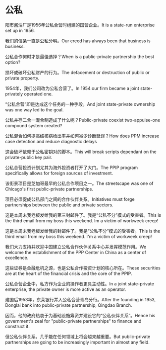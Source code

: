 # 公私

<p><span class="chinese">阳市酱油厂是1956年公私合营时组建的国营企业。</span><span class="english">It is a state-run enterprise set up in 1956.</span></p>

<p><span class="chinese">我们的信条一直是公私分明。</span><span class="english">Our creed has always been that business is business.</span></p>

<p><span class="chinese">公私合作何时才是最佳选择？</span><span class="english">When is a public-private partnership the best option?</span></p>

<p><span class="chinese">损坏或破坏公私财产的行为。</span><span class="english">The defacement or destruction of public or private property.</span></p>

<p><span class="chinese">1954年，我们公司改为公私合营了。</span><span class="english">In 1954 our firm became a joint state-privately operated one.</span></p>

<p><span class="chinese">“公私合营”即是达成这个任务的一种手段。</span><span class="english">And joint state-private ownership was one way led to the goal.</span></p>

<p><span class="chinese">公私并存二合一混合制造成了什么呢？</span><span class="english">Public-private coexist two-appulse-one compound system created?</span></p>

<p><span class="chinese">公私混合如何提高结核病检出率并如何减少诊断延误？</span><span class="english">How does PPM increase case detection and reduce diagnostic delays</span></p>

<p><span class="chinese">这会破坏依赖于公私密钥对的脚本。</span><span class="english">This will break scripts dependant on the private-public key pair.</span></p>

<p><span class="chinese">公私合营投资计划尤其为海外投资者打开了大门。</span><span class="english">The PPIP program specifically allows for foreign sources of investment.</span></p>

<p><span class="chinese">该街景项目是芝加哥最早的公私合作项目之一。</span><span class="english">The streetscape was one of Chicago's first public-private partnerships.</span></p>

<p><span class="chinese">项目必须促成公私部门之间的合作伙伴关系。</span><span class="english">Initiatives must forge partnerships between the public and private sectors.</span></p>

<p><span class="chinese">这是本周末我老板发给我的第三封邮件了。我是“公私不分”模式的受害者。</span><span class="english">This is the third email from my boss this weekend. Im a victim of workweek creep!</span></p>

<p><span class="chinese">这是本周末我老板发给我的封邮件了。我是“公私不分”模式的受害者。</span><span class="english">This is the third email from my boss this weekend. I'm a victim of workweek creep!</span></p>

<p><span class="chinese">我们大力支持并欢迎中国建立公私合作伙伴关系中心并发挥模范作用。</span><span class="english">We welcome the establishment of the PPP Center in China as a center of excellence.</span></p>

<p><span class="chinese">这些证券是金融危机之源，也是公私合作投资计划的核心所在。</span><span class="english">These securities are at the heart of the financial crisis and the core of the PPIP.</span></p>

<p><span class="chinese">公私合营企业中，私方作为企业的操作者更具主动性。</span><span class="english">In a joint state-private enterprise, the private owner is more active as an operator.</span></p>

<p><span class="chinese">建国后1953年，东莱银行并入公私合营青岛分行。</span><span class="english">After the founding in 1953, Donglai bank into public-private partnership, Qingdao Branch.</span></p>

<p><span class="chinese">因而，他的政府热衷于为基础设施筹资并建设它的“公私伙伴关系”。</span><span class="english">Hence his government's zeal for "public-private partnerships" to finance and construct it.</span></p>

<p><span class="chinese">但公私伙伴关系，几乎能在任何领域上将会越来越重要。</span><span class="english">But public-private partnerships are going to be increasingly important in almost any field.</span></p>

